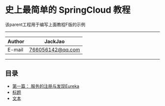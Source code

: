 史上最简单的 SpringCloud 教程
===========================
该parent工程用于编写上面教程F版的示例

****
|Author|JackJao|
|---|---
|E-mail|766056142@qq.com
****
## 目录
* [第一篇： 服务的注册与发现Eureka](#横线)
* [标题](#标题)
* [文本](#文本)
